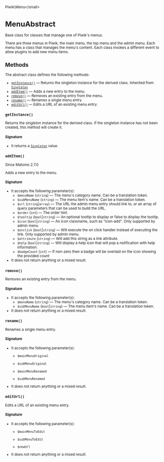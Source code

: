 <small>Piwik\Menu\</small>

MenuAbstract
============

Base class for classes that manage one of Piwik's menus.

There are three menus in Piwik, the main menu, the top menu and the admin menu.
Each menu has a class that manages the menu's content. Each class invokes
a different event to allow plugins to add new menu items.

Methods
-------

The abstract class defines the following methods:

- [`getInstance()`](#getinstance) &mdash; Returns the singleton instance for the derived class. Inherited from [`Singleton`](../../Piwik/Singleton.md)
- [`addItem()`](#additem) &mdash; Adds a new entry to the menu.
- [`remove()`](#remove) &mdash; Removes an existing entry from the menu.
- [`rename()`](#rename) &mdash; Renames a single menu entry.
- [`editUrl()`](#editurl) &mdash; Edits a URL of an existing menu entry.

<a name="getinstance" id="getinstance"></a>
<a name="getInstance" id="getInstance"></a>
### `getInstance()`

Returns the singleton instance for the derived class. If the singleton instance
has not been created, this method will create it.

#### Signature

- It returns a [`Singleton`](../../Piwik/Singleton.md) value.

<a name="additem" id="additem"></a>
<a name="addItem" id="addItem"></a>
### `addItem()`

Since Matomo 2.7.0

Adds a new entry to the menu.

#### Signature

-  It accepts the following parameter(s):
    - `$menuName` (`string`) &mdash;
       The menu's category name. Can be a translation token.
    - `$subMenuName` (`string`) &mdash;
       The menu item's name. Can be a translation token.
    - `$url` (`string`|`array`) &mdash;
       The URL the admin menu entry should link to, or an array of query parameters that can be used to build the URL.
    - `$order` (`int`) &mdash;
       The order hint.
    - `$tooltip` (`bool`|`string`) &mdash;
       An optional tooltip to display or false to display the tooltip.
    - `$icon` (`bool`|`string`) &mdash;
       An icon classname, such as "icon-add". Only supported by admin menu
    - `$onclick` (`bool`|`string`) &mdash;
       Will execute the on click handler instead of executing the link. Only supported by admin menu.
    - `$attribute` (`string`) &mdash;
       Will add this string as a link attribute.
    - `$help` (`bool`|`string`) &mdash;
       Will display a help icon that will pop a notification with help information.
    - `$badgeCount` (`int`) &mdash;
       If non-zero then a badge will be overlaid on the icon showing the provided count
- It does not return anything or a mixed result.

<a name="remove" id="remove"></a>
<a name="remove" id="remove"></a>
### `remove()`

Removes an existing entry from the menu.

#### Signature

-  It accepts the following parameter(s):
    - `$menuName` (`string`) &mdash;
       The menu's category name. Can be a translation token.
    - `$subMenuName` (`bool`|`string`) &mdash;
       The menu item's name. Can be a translation token.
- It does not return anything or a mixed result.

<a name="rename" id="rename"></a>
<a name="rename" id="rename"></a>
### `rename()`

Renames a single menu entry.

#### Signature

-  It accepts the following parameter(s):
    - `$mainMenuOriginal`
      
    - `$subMenuOriginal`
      
    - `$mainMenuRenamed`
      
    - `$subMenuRenamed`
      
- It does not return anything or a mixed result.

<a name="editurl" id="editurl"></a>
<a name="editUrl" id="editUrl"></a>
### `editUrl()`

Edits a URL of an existing menu entry.

#### Signature

-  It accepts the following parameter(s):
    - `$mainMenuToEdit`
      
    - `$subMenuToEdit`
      
    - `$newUrl`
      
- It does not return anything or a mixed result.

